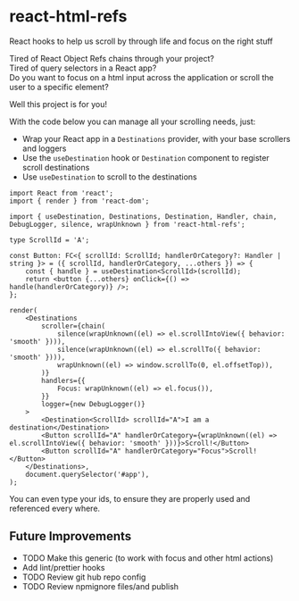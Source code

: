 # react-html-refs
React hooks to help us scroll by through life and focus on the right stuff<br />

Tired of React Object Refs chains through your project?<br />
Tired of query selectors in a React app?<br />
Do you want to focus on a html input across the application or scroll the user to a specific element?<br />

Well this project is for you!<br />

With the code below you can manage all your scrolling needs, just:
- Wrap your React app in a `Destinations` provider, with your base scrollers and loggers
- Use the `useDestination` hook or `Destination` component to register scroll destinations
- Use `useDestination` to scroll to the destinations

```tsx
import React from 'react';
import { render } from 'react-dom';

import { useDestination, Destinations, Destination, Handler, chain, DebugLogger, silence, wrapUnknown } from 'react-html-refs';

type ScrollId = 'A';

const Button: FC<{ scrollId: ScrollId; handlerOrCategory?: Handler | string }> = ({ scrollId, handlerOrCategory, ...others }) => {
    const { handle } = useDestination<ScrollId>(scrollId);
    return <button {...others} onClick={() => handle(handlerOrCategory)} />;
};

render(
    <Destinations
        scroller={chain(
            silence(wrapUnknown((el) => el.scrollIntoView({ behavior: 'smooth' }))),
            silence(wrapUnknown((el) => el.scrollTo({ behavior: 'smooth' }))),
            wrapUnknown((el) => window.scrollTo(0, el.offsetTop)),
        )}
        handlers={{
            Focus: wrapUnknown((el) => el.focus()),
        }}
        logger={new DebugLogger()}
    >
        <Destination<ScrollId> scrollId="A">I am a destination</Destination>
        <Button scrollId="A" handlerOrCategory={wrapUnknown((el) => el.scrollIntoView({ behavior: 'smooth' }))}>Scroll!</Button>
        <Button scrollId="A" handlerOrCategory="Focus">Scroll!</Button>
    </Destinations>,
    document.querySelector('#app'),
);
```

You can even type your ids, to ensure they are properly used and referenced every where.

## Future Improvements
- TODO Make this generic (to work with focus and other html actions)
- Add lint/prettier hooks
- TODO Review git hub repo config
- TODO Review npmignore files/and publish
